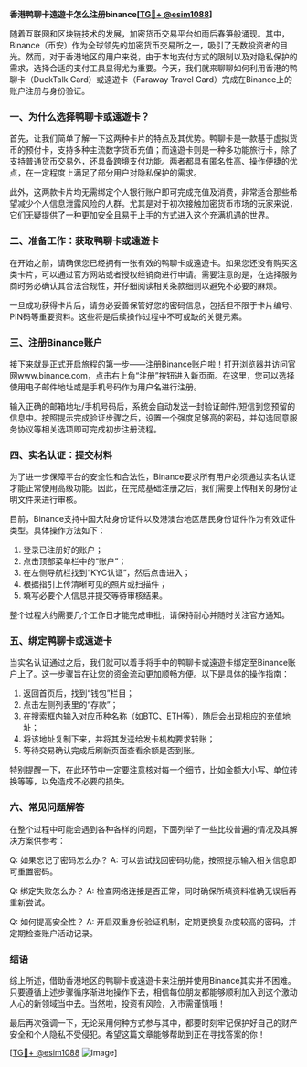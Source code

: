 **香港鸭聊卡遠遊卡怎么注册binance[[TG💪+ @esim1088](https://t.me/s/esim1088)]**

随着互联网和区块链技术的发展，加密货币交易平台如雨后春笋般涌现。其中，Binance（币安）作为全球领先的加密货币交易所之一，吸引了无数投资者的目光。然而，对于香港地区的用户来说，由于本地支付方式的限制以及对隐私保护的需求，选择合适的支付工具显得尤为重要。今天，我们就来聊聊如何利用香港的鸭聊卡（DuckTalk Card）或遠遊卡（Faraway Travel Card）完成在Binance上的账户注册与身份验证。

### 一、为什么选择鸭聊卡或遠遊卡？

首先，让我们简单了解一下这两种卡片的特点及其优势。鸭聊卡是一款基于虚拟货币的预付卡，支持多种主流数字货币充值；而遠遊卡则是一种多功能旅行卡，除了支持普通货币交易外，还具备跨境支付功能。两者都具有匿名性高、操作便捷的优点，在一定程度上满足了部分用户对隐私保护的需求。

此外，这两款卡片均无需绑定个人银行账户即可完成充值及消费，非常适合那些希望减少个人信息泄露风险的人群。尤其是对于初次接触加密货币市场的玩家来说，它们无疑提供了一种更加安全且易于上手的方式进入这个充满机遇的世界。

### 二、准备工作：获取鸭聊卡或遠遊卡

在开始之前，请确保您已经拥有一张有效的鸭聊卡或遠遊卡。如果您还没有购买这类卡片，可以通过官方网站或者授权经销商进行申请。需要注意的是，在选择服务商时务必确认其合法合规性，并仔细阅读相关条款细则以避免不必要的麻烦。

一旦成功获得卡片后，请务必妥善保管好您的密码信息，包括但不限于卡片编号、PIN码等重要资料。这些将是后续操作过程中不可或缺的关键元素。

### 三、注册Binance账户

接下来就是正式开启旅程的第一步——注册Binance账户啦！打开浏览器并访问官网www.binance.com，点击右上角“注册”按钮进入新页面。在这里，您可以选择使用电子邮件地址或是手机号码作为用户名进行注册。

输入正确的邮箱地址/手机号码后，系统会自动发送一封验证邮件/短信到您预留的信息中。按照提示完成验证步骤之后，设置一个强度足够高的密码，并勾选同意服务协议等相关选项即可完成初步注册流程。

### 四、实名认证：提交材料

为了进一步保障平台的安全性和合法性，Binance要求所有用户必须通过实名认证才能正常使用高级功能。因此，在完成基础注册之后，我们需要上传相关的身份证明文件来进行审核。

目前，Binance支持中国大陆身份证件以及港澳台地区居民身份证件作为有效证件类型。具体操作方法如下：

1. 登录已注册好的账户；
2. 点击顶部菜单栏中的“账户”；
3. 在左侧导航栏找到“KYC认证”，然后点击进入；
4. 根据指引上传清晰可见的照片或扫描件；
5. 填写必要个人信息并提交等待审核结果。

整个过程大约需要几个工作日才能完成审批，请保持耐心并随时关注官方通知。

### 五、绑定鸭聊卡或遠遊卡

当实名认证通过之后，我们就可以着手将手中的鸭聊卡或遠遊卡绑定至Binance账户上了。这一步骤旨在让您的资金流动更加顺畅方便。以下是具体的操作指南：

1. 返回首页后，找到“钱包”栏目；
2. 点击左侧列表里的“存款”；
3. 在搜索框内输入对应币种名称（如BTC、ETH等），随后会出现相应的充值地址；
4. 将该地址复制下来，并将其发送给发卡机构要求转账；
5. 等待交易确认完成后刷新页面查看余额是否到账。

特别提醒一下，在此环节中一定要注意核对每一个细节，比如金额大小写、单位转换等等，以免造成不必要的损失。

### 六、常见问题解答

在整个过程中可能会遇到各种各样的问题，下面列举了一些比较普遍的情况及其解决方案供参考：

Q: 如果忘记了密码怎么办？
A: 可以尝试找回密码功能，按照提示输入相关信息即可重置密码。

Q: 绑定失败怎么办？
A: 检查网络连接是否正常，同时确保所填资料准确无误后再重新尝试。

Q: 如何提高安全性？
A: 开启双重身份验证机制，定期更换复杂度较高的密码，并定期检查账户活动记录。

### 结语

综上所述，借助香港地区的鸭聊卡或遠遊卡来注册并使用Binance其实并不困难。只要遵循上述步骤循序渐进地操作下去，相信每位朋友都能够顺利加入到这个激动人心的新领域当中去。当然啦，投资有风险，入市需谨慎哦！

最后再次强调一下，无论采用何种方式参与其中，都要时刻牢记保护好自己的财产安全和个人隐私不受侵犯。希望这篇文章能够帮助到正在寻找答案的你！

[[TG💪+ @esim1088](https://t.me/s/esim1088) ![Image](https://i.postimg.cc/4NQfJmqS/Snipaste-2025-05-13-00-14-12.png)]